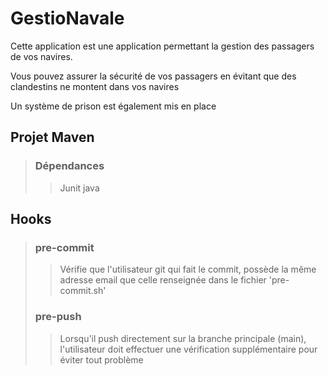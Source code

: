 # GestioNavale

Cette application est une application permettant la gestion des passagers de vos navires.

Vous pouvez assurer la sécurité de vos passagers en évitant que des clandestins ne montent dans vos navires 

Un système de prison est également mis en place
## Projet Maven
> ### Dépendances
>> Junit java

## Hooks
> ### pre-commit
>> Vérifie que l'utilisateur git qui fait le commit, possède la même adresse email que celle renseignée dans le fichier 'pre-commit.sh'
> ### pre-push
>> Lorsqu'il push directement sur la branche principale (main), l'utilisateur doit effectuer une vérification supplémentaire pour éviter tout problème 

